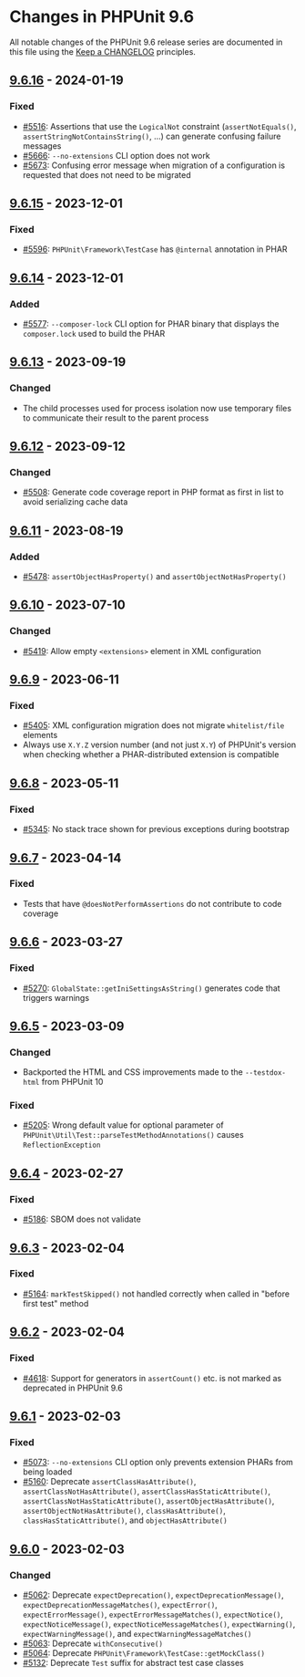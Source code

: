 # Changes in PHPUnit 9.6

All notable changes of the PHPUnit 9.6 release series are documented in this file using the [Keep a CHANGELOG](https://keepachangelog.com/) principles.

## [9.6.16] - 2024-01-19

### Fixed

* [#5516](https://github.com/sebastianbergmann/phpunit/issues/5516): Assertions that use the `LogicalNot` constraint (`assertNotEquals()`, `assertStringNotContainsString()`, ...) can generate confusing failure messages
* [#5666](https://github.com/sebastianbergmann/phpunit/issues/5666): `--no-extensions` CLI option does not work
* [#5673](https://github.com/sebastianbergmann/phpunit/issues/5673): Confusing error message when migration of a configuration is requested that does not need to be migrated

## [9.6.15] - 2023-12-01

### Fixed

* [#5596](https://github.com/sebastianbergmann/phpunit/issues/5596): `PHPUnit\Framework\TestCase` has `@internal` annotation in PHAR

## [9.6.14] - 2023-12-01

### Added

* [#5577](https://github.com/sebastianbergmann/phpunit/issues/5577): `--composer-lock` CLI option for PHAR binary that displays the `composer.lock` used to build the PHAR

## [9.6.13] - 2023-09-19

### Changed

* The child processes used for process isolation now use temporary files to communicate their result to the parent process

## [9.6.12] - 2023-09-12

### Changed

* [#5508](https://github.com/sebastianbergmann/phpunit/pull/5508): Generate code coverage report in PHP format as first in list to avoid serializing cache data

## [9.6.11] - 2023-08-19

### Added

* [#5478](https://github.com/sebastianbergmann/phpunit/pull/5478):  `assertObjectHasProperty()` and `assertObjectNotHasProperty()`

## [9.6.10] - 2023-07-10

### Changed

* [#5419](https://github.com/sebastianbergmann/phpunit/pull/5419): Allow empty `<extensions>` element in XML configuration

## [9.6.9] - 2023-06-11

### Fixed

* [#5405](https://github.com/sebastianbergmann/phpunit/issues/5405): XML configuration migration does not migrate `whitelist/file` elements
* Always use `X.Y.Z` version number (and not just `X.Y`) of PHPUnit's version when checking whether a PHAR-distributed extension is compatible

## [9.6.8] - 2023-05-11

### Fixed

* [#5345](https://github.com/sebastianbergmann/phpunit/issues/5345): No stack trace shown for previous exceptions during bootstrap

## [9.6.7] - 2023-04-14

### Fixed

* Tests that have `@doesNotPerformAssertions` do not contribute to code coverage

## [9.6.6] - 2023-03-27

### Fixed

* [#5270](https://github.com/sebastianbergmann/phpunit/issues/5270): `GlobalState::getIniSettingsAsString()` generates code that triggers warnings

## [9.6.5] - 2023-03-09

### Changed

* Backported the HTML and CSS improvements made to the `--testdox-html` from PHPUnit 10

### Fixed

* [#5205](https://github.com/sebastianbergmann/phpunit/issues/5205): Wrong default value for optional parameter of `PHPUnit\Util\Test::parseTestMethodAnnotations()` causes `ReflectionException`

## [9.6.4] - 2023-02-27

### Fixed

* [#5186](https://github.com/sebastianbergmann/phpunit/issues/5186): SBOM does not validate

## [9.6.3] - 2023-02-04

### Fixed

* [#5164](https://github.com/sebastianbergmann/phpunit/issues/5164): `markTestSkipped()` not handled correctly when called in "before first test" method

## [9.6.2] - 2023-02-04

### Fixed

* [#4618](https://github.com/sebastianbergmann/phpunit/issues/4618): Support for generators in `assertCount()` etc. is not marked as deprecated in PHPUnit 9.6

## [9.6.1] - 2023-02-03

### Fixed

* [#5073](https://github.com/sebastianbergmann/phpunit/issues/5073): `--no-extensions` CLI option only prevents extension PHARs from being loaded
* [#5160](https://github.com/sebastianbergmann/phpunit/issues/5160): Deprecate `assertClassHasAttribute()`, `assertClassNotHasAttribute()`, `assertClassHasStaticAttribute()`, `assertClassNotHasStaticAttribute()`, `assertObjectHasAttribute()`, `assertObjectNotHasAttribute()`, `classHasAttribute()`, `classHasStaticAttribute()`, and `objectHasAttribute()`

## [9.6.0] - 2023-02-03

### Changed

* [#5062](https://github.com/sebastianbergmann/phpunit/issues/5062): Deprecate `expectDeprecation()`, `expectDeprecationMessage()`, `expectDeprecationMessageMatches()`, `expectError()`, `expectErrorMessage()`, `expectErrorMessageMatches()`, `expectNotice()`, `expectNoticeMessage()`, `expectNoticeMessageMatches()`, `expectWarning()`, `expectWarningMessage()`, and `expectWarningMessageMatches()`
* [#5063](https://github.com/sebastianbergmann/phpunit/issues/5063): Deprecate `withConsecutive()`
* [#5064](https://github.com/sebastianbergmann/phpunit/issues/5064): Deprecate `PHPUnit\Framework\TestCase::getMockClass()`
* [#5132](https://github.com/sebastianbergmann/phpunit/issues/5132): Deprecate `Test` suffix for abstract test case classes

[9.6.16]: https://github.com/sebastianbergmann/phpunit/compare/9.6.15...9.6.16
[9.6.15]: https://github.com/sebastianbergmann/phpunit/compare/9.6.14...9.6.15
[9.6.14]: https://github.com/sebastianbergmann/phpunit/compare/9.6.13...9.6.14
[9.6.13]: https://github.com/sebastianbergmann/phpunit/compare/9.6.12...9.6.13
[9.6.12]: https://github.com/sebastianbergmann/phpunit/compare/9.6.11...9.6.12
[9.6.11]: https://github.com/sebastianbergmann/phpunit/compare/9.6.10...9.6.11
[9.6.10]: https://github.com/sebastianbergmann/phpunit/compare/9.6.9...9.6.10
[9.6.9]: https://github.com/sebastianbergmann/phpunit/compare/9.6.8...9.6.9
[9.6.8]: https://github.com/sebastianbergmann/phpunit/compare/9.6.7...9.6.8
[9.6.7]: https://github.com/sebastianbergmann/phpunit/compare/9.6.6...9.6.7
[9.6.6]: https://github.com/sebastianbergmann/phpunit/compare/9.6.5...9.6.6
[9.6.5]: https://github.com/sebastianbergmann/phpunit/compare/9.6.4...9.6.5
[9.6.4]: https://github.com/sebastianbergmann/phpunit/compare/9.6.3...9.6.4
[9.6.3]: https://github.com/sebastianbergmann/phpunit/compare/9.6.2...9.6.3
[9.6.2]: https://github.com/sebastianbergmann/phpunit/compare/9.6.1...9.6.2
[9.6.1]: https://github.com/sebastianbergmann/phpunit/compare/9.6.0...9.6.1
[9.6.0]: https://github.com/sebastianbergmann/phpunit/compare/9.5.28...9.6.0
